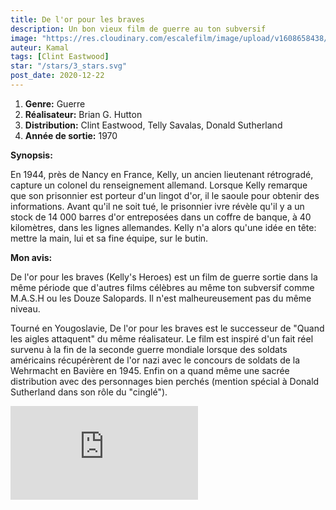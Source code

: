 ```yaml
---
title: De l'or pour les braves
description: Un bon vieux film de guerre au ton subversif
image: "https://res.cloudinary.com/escalefilm/image/upload/v1608658438/KellysHeroes_iqjru5.jpg"
auteur: Kamal
tags: [Clint Eastwood]
star: "/stars/3_stars.svg"
post_date: 2020-12-22
---
```


1. **Genre:** Guerre
2. **Réalisateur:** Brian G. Hutton
3. **Distribution:** Clint Eastwood, Telly Savalas, Donald Sutherland
4. **Année de sortie:** 1970

**Synopsis:**

En 1944, près de Nancy en France, Kelly, un ancien lieutenant rétrogradé, capture un colonel du renseignement allemand. Lorsque Kelly remarque que son prisonnier est porteur d'un lingot d'or, il le saoule pour obtenir des informations. Avant qu'il ne soit tué, le prisonnier ivre révèle qu'il y a un stock de 14 000 barres d'or entreposées dans un coffre de banque, à 40 kilomètres, dans les lignes allemandes. Kelly n'a alors qu'une idée en tête: mettre la main, lui et sa fine équipe, sur le butin.

**Mon avis:**

De l'or pour les braves (Kelly's Heroes) est un film de guerre sortie dans la même période que d'autres films célèbres au même ton subversif comme M.A.S.H ou les Douze Salopards. Il n'est malheureusement pas du même niveau.

Tourné en Yougoslavie, De l'or pour les braves est le successeur de "Quand les aigles attaquent" du même réalisateur.
Le film est inspiré d'un fait réel survenu à la fin de la seconde guerre mondiale lorsque des soldats américains récupérèrent de l'or nazi avec le concours de soldats de la Wehrmacht en Bavière en 1945.
Enfin on a quand même une sacrée distribution avec des personnages bien perchés (mention spécial à Donald Sutherland dans son rôle du "cinglé").

<div>
<iframe src="https://www.youtube.com/embed/Gx6-XNVd3No" frameborder="0" allow="accelerometer; autoplay; clipboard-write; encrypted-media; gyroscope; picture-in-picture" allowfullscreen></iframe>
</div>


